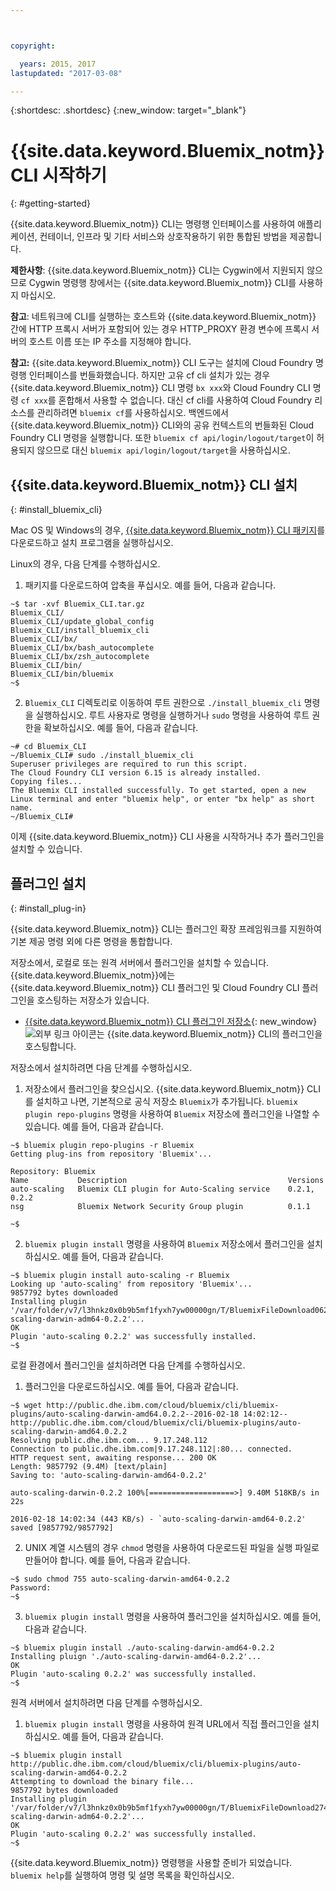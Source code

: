 ```yaml
---



copyright:

  years: 2015, 2017
lastupdated: "2017-03-08"

---
```



{:shortdesc: .shortdesc}
{:new_window: target="_blank"}

# {{site.data.keyword.Bluemix_notm}} CLI 시작하기
{: #getting-started}

{{site.data.keyword.Bluemix_notm}} CLI는 명령행 인터페이스를 사용하여 애플리케이션, 컨테이너, 인프라 및 기타 서비스와 상호작용하기 위한 통합된 방법을 제공합니다. 

**제한사항**: {{site.data.keyword.Bluemix_notm}} CLI는 Cygwin에서 지원되지 않으므로 Cygwin 명령행 창에서는 {{site.data.keyword.Bluemix_notm}} CLI를 사용하지 마십시오. 

**참고**: 네트워크에 CLI를 실행하는 호스트와 {{site.data.keyword.Bluemix_notm}} 간에 HTTP 프록시 서버가 포함되어 있는 경우 HTTP_PROXY 환경 변수에 프록시 서버의 호스트 이름 또는 IP 주소를 지정해야 합니다. 

**참고:** {{site.data.keyword.Bluemix_notm}} CLI 도구는 설치에 Cloud Foundry 명령행 인터페이스를 번들화했습니다. 하지만 고유 cf cli 설치가 있는 경우 {{site.data.keyword.Bluemix_notm}} CLI 명령 `bx xxx`와 Cloud Foundry CLI 명령 `cf xxx`를 혼합해서 사용할 수 없습니다. 대신 cf cli를 사용하여 Cloud Foundry 리소스를 관리하려면 `bluemix cf`를 사용하십시오. 백엔드에서 {{site.data.keyword.Bluemix_notm}} CLI와의 공유 컨텍스트의 번들화된 Cloud Foundry CLI 명령을 실행합니다. 또한 `bluemix cf api/login/logout/target`이 허용되지 않으므로 대신 `bluemix api/login/logout/target`을 사용하십시오.

## {{site.data.keyword.Bluemix_notm}} CLI 설치
{: #install_bluemix_cli}


Mac OS 및 Windows의 경우, [{{site.data.keyword.Bluemix_notm}} CLI 패키지](/docs/cli/index.html#downloads)를 다운로드하고 설치 프로그램을 실행하십시오. 

Linux의 경우, 다음 단계를 수행하십시오. 

  1. 패키지를 다운로드하여 압축을 푸십시오. 예를 들어, 다음과 같습니다. 

  ```
  ~$ tar -xvf Bluemix_CLI.tar.gz
  Bluemix_CLI/
  Bluemix_CLI/update_global_config
  Bluemix_CLI/install_bluemix_cli
  Bluemix_CLI/bx/
  Bluemix_CLI/bx/bash_autocomplete
  Bluemix_CLI/bx/zsh_autocomplete
  Bluemix_CLI/bin/
  Bluemix_CLI/bin/bluemix
  ~$
  ```

  2. `Bluemix_CLI` 디렉토리로 이동하여 루트 권한으로 `./install_bluemix_cli` 명령을 실행하십시오. 루트 사용자로 명령을 실행하거나 `sudo` 명령을 사용하여 루트 권한을 확보하십시오. 예를 들어, 다음과 같습니다. 

  ```
  ~# cd Bluemix_CLI
  ~/Bluemix_CLI# sudo ./install_bluemix_cli
  Superuser privileges are required to run this script.
  The Cloud Foundry CLI version 6.15 is already installed.
  Copying files...
  The Bluemix CLI installed successfully. To get started, open a new Linux terminal and enter "bluemix help", or enter "bx help" as short name.
  ~/Bluemix_CLI#
  ```

이제 {{site.data.keyword.Bluemix_notm}} CLI 사용을 시작하거나 추가 플러그인을 설치할 수 있습니다.

## 플러그인 설치
{: #install_plug-in}

{{site.data.keyword.Bluemix_notm}} CLI는 플러그인 확장 프레임워크를 지원하여 기본 제공 명령 외에 다른 명령을 통합합니다.


저장소에서, 로컬로 또는 원격 서버에서 플러그인을 설치할 수 있습니다. {{site.data.keyword.Bluemix_notm}}에는 {{site.data.keyword.Bluemix_notm}} CLI 플러그인 및 Cloud Foundry CLI 플러그인을 호스팅하는 저장소가 있습니다. 

   * [{{site.data.keyword.Bluemix_notm}} CLI 플러그인 저장소](http://clis.ng.bluemix.net/ui/repository.html#bluemix-plugins){: new_window} ![외부 링크 아이콘](../../../icons/launch-glyph.svg)는 {{site.data.keyword.Bluemix_notm}} CLI의 플러그인을 호스팅합니다.

저장소에서 설치하려면 다음 단계를 수행하십시오. 

  1. 저장소에서 플러그인을 찾으십시오. {{site.data.keyword.Bluemix_notm}} CLI를 설치하고 나면, 기본적으로 공식 저장소 `Bluemix`가 추가됩니다. `bluemix plugin repo-plugins` 명령을 사용하여 `Bluemix` 저장소에 플러그인을 나열할 수 있습니다. 예를 들어, 다음과 같습니다. 

  ```
  ~$ bluemix plugin repo-plugins -r Bluemix
  Getting plug-ins from repository 'Bluemix'...

  Repository: Bluemix
  Name           Description                                    Versions
  auto-scaling   Bluemix CLI plugin for Auto-Scaling service    0.2.1, 0.2.2
  nsg            Bluemix Network Security Group plugin          0.1.1

  ~$
  ```

  2. `bluemix plugin install` 명령을 사용하여 `Bluemix` 저장소에서 플러그인을 설치하십시오. 예를 들어, 다음과 같습니다. 

  ```
  ~$ bluemix plugin install auto-scaling -r Bluemix
  Looking up 'auto-scaling' from repository 'Bluemix'...
  9857792 bytes downloaded
  Installing plugin '/var/folder/v7/l3hnkz0x0b9b5mf1fyxh7yw00000gn/T/BluemixFileDownload062468676/auto-scaling-darwin-adm64-0.2.2'...
  OK
  Plugin 'auto-scaling 0.2.2' was successfully installed.
  ~$
  ```


로컬 환경에서 플러그인을 설치하려면 다음 단계를 수행하십시오. 

  1. 플러그인을 다운로드하십시오. 예를 들어, 다음과 같습니다. 

  ```
  ~$ wget http://public.dhe.ibm.com/cloud/bluemix/cli/bluemix-plugins/auto-scaling-darwin-amd64.0.2.2--2016-02-18 14:02:12-- http://public.dhe.ibm.com/cloud/bluemix/cli/bluemix-plugins/auto-scaling-darwin-amd64.0.2.2
  Resolving public.dhe.ibm.com... 9.17.248.112
  Connection to public.dhe.ibm.com|9.17.248.112|:80... connected.
  HTTP request sent, awaiting response... 200 OK
  Length: 9857792 (9.4M) [text/plain]
  Saving to: 'auto-scaling-darwin-amd64-0.2.2'

  auto-scaling-darwin-0.2.2 100%[===================>] 9.40M 518KB/s in 22s

  2016-02-18 14:02:34 (443 KB/s) - `auto-scaling-darwin-amd64-0.2.2' saved [9857792/9857792]
  ```

  2. UNIX 계열 시스템의 경우 `chmod` 명령을 사용하여 다운로드된 파일을 실행 파일로 만들어야 합니다. 예를 들어, 다음과 같습니다. 

  ```
  ~$ sudo chmod 755 auto-scaling-darwin-amd64-0.2.2
  Password:
  ~$
  ```

  3. `bluemix plugin install` 명령을 사용하여 플러그인을 설치하십시오. 예를 들어, 다음과 같습니다. 

  ```
  ~$ bluemix plugin install ./auto-scaling-darwin-amd64-0.2.2
  Installing pluign './auto-scaling-darwin-amd64-0.2.2'...
  OK
  Plugin 'auto-scaling 0.2.2' was successfully installed.
  ~$
  ```

원격 서버에서 설치하려면 다음 단계를 수행하십시오. 

  1. `bluemix plugin install` 명령을 사용하여 원격 URL에서 직접 플러그인을 설치하십시오. 예를 들어, 다음과 같습니다. 

  ```
  ~$ bluemix plugin install http://public.dhe.ibm.com/cloud/bluemix/cli/bluemix-plugins/auto-scaling-darwin-amd64-0.2.2
  Attempting to download the binary file...
  9857792 bytes downloaded
  Installing plugin '/var/folder/v7/l3hnkz0x0b9b5mf1fyxh7yw00000gn/T/BluemixFileDownload274645142/auto-scaling-darwin-adm64-0.2.2'...
  OK
  Plugin 'auto-scaling 0.2.2' was successfully installed.
  ~$
  ```


{{site.data.keyword.Bluemix_notm}} 명령행을 사용할 준비가 되었습니다. `bluemix help`를 실행하여 명령 및 설명 목록을 확인하십시오. 
